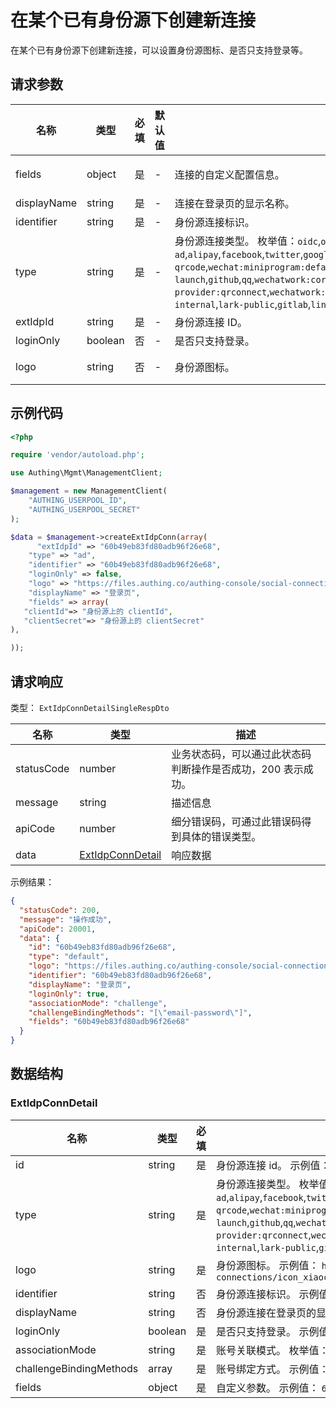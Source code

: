 # 在某个已有身份源下创建新连接

<!--
  警告⚠️：
  不要直接修改该文档，
  https://github.com/Authing/authing-docs-factory
  使用该项目进行生成
-->

<LastUpdated />

在某个已有身份源下创建新连接，可以设置身份源图标、是否只支持登录等。

## 请求参数

| 名称        | 类型    | 必填 | 默认值 | 描述                                                                                                                                                                                                                                                                                                                                                                                                                                                                                                                                                                                                          | 示例值                                                                                |
| ----------- | ------- | ---- | ------ | ------------------------------------------------------------------------------------------------------------------------------------------------------------------------------------------------------------------------------------------------------------------------------------------------------------------------------------------------------------------------------------------------------------------------------------------------------------------------------------------------------------------------------------------------------------------------------------------------------------- | ------------------------------------------------------------------------------------- |
| fields      | object  | 是   | -      | 连接的自定义配置信息。                                                                                                                                                                                                                                                                                                                                                                                                                                                                                                                                                                                        | `{"clientId":"身份源上的 clientId","clientSecret":"身份源上的 clientSecret"}`         |
| displayName | string  | 是   | -      | 连接在登录页的显示名称。                                                                                                                                                                                                                                                                                                                                                                                                                                                                                                                                                                                      | `登录页`                                                                              |
| identifier  | string  | 是   | -      | 身份源连接标识。                                                                                                                                                                                                                                                                                                                                                                                                                                                                                                                                                                                              | `60b49eb83fd80adb96f26e68`                                                            |
| type        | string  | 是   | -      | 身份源连接类型。 枚举值：`oidc`,`oauth`,`saml`,`ldap`,`ad`,`cas`,`azure-ad`,`alipay`,`facebook`,`twitter`,`google`,`wechat:pc`,`wechat:mobile`,`wechat:webpage-authorization`,`wechatmp-qrcode`,`wechat:miniprogram:default`,`wechat:miniprogram:qrconnect`,`wechat:miniprogram:app-launch`,`github`,`qq`,`wechatwork:corp:qrconnect`,`wechatwork:agency:qrconnect`,`wechatwork:service-provider:qrconnect`,`wechatwork:mobile`,`dingtalk`,`dingtalk:provider`,`weibo`,`apple`,`apple:web`,`baidu`,`lark-internal`,`lark-public`,`gitlab`,`linkedin`,`slack`,`yidun`,`qingcloud`,`gitee`,`instagram`,`welink` | `ad`                                                                                  |
| extIdpId    | string  | 是   | -      | 身份源连接 ID。                                                                                                                                                                                                                                                                                                                                                                                                                                                                                                                                                                                               | `60b49eb83fd80adb96f26e68`                                                            |
| loginOnly   | boolean | 否   | -      | 是否只支持登录。                                                                                                                                                                                                                                                                                                                                                                                                                                                                                                                                                                                              |                                                                                       |
| logo        | string  | 否   | -      | 身份源图标。                                                                                                                                                                                                                                                                                                                                                                                                                                                                                                                                                                                                  | `https://files.authing.co/authing-console/social-connections/icon_xiaochengxu@2x.png` |

## 示例代码

```php
<?php

require 'vendor/autoload.php';

use Authing\Mgmt\ManagementClient;

$management = new ManagementClient(
    "AUTHING_USERPOOL_ID",
    "AUTHING_USERPOOL_SECRET"
);

$data = $management->createExtIdpConn(array(
      "extIdpId" => "60b49eb83fd80adb96f26e68",
    "type" => "ad",
    "identifier" => "60b49eb83fd80adb96f26e68",
    "loginOnly" => false,
    "logo" => "https://files.authing.co/authing-console/social-connections/icon_xiaochengxu@2x.png",
    "displayName" => "登录页",
    "fields" => array(
   "clientId"=> "身份源上的 clientId",
   "clientSecret"=> "身份源上的 clientSecret"
),

));
```

## 请求响应

类型： `ExtIdpConnDetailSingleRespDto`

| 名称       | 类型                                             | 描述                                                         |
| ---------- | ------------------------------------------------ | ------------------------------------------------------------ |
| statusCode | number                                           | 业务状态码，可以通过此状态码判断操作是否成功，200 表示成功。 |
| message    | string                                           | 描述信息                                                     |
| apiCode    | number                                           | 细分错误码，可通过此错误码得到具体的错误类型。               |
| data       | <a href="#ExtIdpConnDetail">ExtIdpConnDetail</a> | 响应数据                                                     |

示例结果：

```json
{
  "statusCode": 200,
  "message": "操作成功",
  "apiCode": 20001,
  "data": {
    "id": "60b49eb83fd80adb96f26e68",
    "type": "default",
    "logo": "https://files.authing.co/authing-console/social-connections/icon_xiaochengxu@2x.png",
    "identifier": "60b49eb83fd80adb96f26e68",
    "displayName": "登录页",
    "loginOnly": true,
    "associationMode": "challenge",
    "challengeBindingMethods": "[\"email-password\"]",
    "fields": "60b49eb83fd80adb96f26e68"
  }
}
```

## 数据结构

### <a id="ExtIdpConnDetail"></a> ExtIdpConnDetail

| 名称                    | 类型    | 必填 | 描述                                                                                                                                                                                                                                                                                                                                                                                                                                                                                                                                                                                                          |
| ----------------------- | ------- | ---- | ------------------------------------------------------------------------------------------------------------------------------------------------------------------------------------------------------------------------------------------------------------------------------------------------------------------------------------------------------------------------------------------------------------------------------------------------------------------------------------------------------------------------------------------------------------------------------------------------------------- |
| id                      | string  | 是   | 身份源连接 id。 示例值： `60b49eb83fd80adb96f26e68`                                                                                                                                                                                                                                                                                                                                                                                                                                                                                                                                                           |
| type                    | string  | 是   | 身份源连接类型。 枚举值：`oidc`,`oauth`,`saml`,`ldap`,`ad`,`cas`,`azure-ad`,`alipay`,`facebook`,`twitter`,`google`,`wechat:pc`,`wechat:mobile`,`wechat:webpage-authorization`,`wechatmp-qrcode`,`wechat:miniprogram:default`,`wechat:miniprogram:qrconnect`,`wechat:miniprogram:app-launch`,`github`,`qq`,`wechatwork:corp:qrconnect`,`wechatwork:agency:qrconnect`,`wechatwork:service-provider:qrconnect`,`wechatwork:mobile`,`dingtalk`,`dingtalk:provider`,`weibo`,`apple`,`apple:web`,`baidu`,`lark-internal`,`lark-public`,`gitlab`,`linkedin`,`slack`,`yidun`,`qingcloud`,`gitee`,`instagram`,`welink` |
| logo                    | string  | 是   | 身份源图标。 示例值： `https://files.authing.co/authing-console/social-connections/icon_xiaochengxu@2x.png`                                                                                                                                                                                                                                                                                                                                                                                                                                                                                                   |
| identifier              | string  | 否   | 身份源连接标识。 示例值： `60b49eb83fd80adb96f26e68`                                                                                                                                                                                                                                                                                                                                                                                                                                                                                                                                                          |
| displayName             | string  | 否   | 身份源连接在登录页的显示名称。 示例值： `登录页`                                                                                                                                                                                                                                                                                                                                                                                                                                                                                                                                                              |
| loginOnly               | boolean | 是   | 是否只支持登录。 示例值： `true`                                                                                                                                                                                                                                                                                                                                                                                                                                                                                                                                                                              |
| associationMode         | string  | 是   | 账号关联模式。 枚举值：`none`,`field`,`challenge`                                                                                                                                                                                                                                                                                                                                                                                                                                                                                                                                                             |
| challengeBindingMethods | array   | 是   | 账号绑定方式。 示例值： `["email-password"]`                                                                                                                                                                                                                                                                                                                                                                                                                                                                                                                                                                  |
| fields                  | object  | 是   | 自定义参数。 示例值： `60b49eb83fd80adb96f26e68`                                                                                                                                                                                                                                                                                                                                                                                                                                                                                                                                                              |
